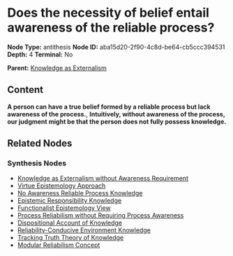 # Does the necessity of belief entail awareness of the reliable process?

**Node Type:** antithesis
**Node ID:** aba15d20-2f90-4c8d-be64-cb5ccc394531
**Depth:** 4
**Terminal:** No

**Parent:** [Knowledge as Externalism](knowledge-as-externalism-synthesis-b5ef1c99-5b42-4059-b5fe-7bab21aa4876.md)

## Content

**A person can have a true belief formed by a reliable process but lack awareness of the process.**, **Intuitively, without awareness of the process, our judgment might be that the person does not fully possess knowledge.**

## Related Nodes

### Synthesis Nodes

- [Knowledge as Externalism without Awareness Requirement](knowledge-as-externalism-without-awareness-requirement-synthesis-e1f26c40-2cf7-4eb5-8ef3-c4db8eb2d946.md)
- [Virtue Epistemology Approach](virtue-epistemology-approach-synthesis-dabe8580-03a7-4756-a10e-0da30a17749c.md)
- [No Awareness Reliable Process Knowledge](no-awareness-reliable-process-knowledge-synthesis-dfdfafa0-7847-4bcd-b17b-c53da51e4453.md)
- [Epistemic Responsibility Knowledge](epistemic-responsibility-knowledge-synthesis-d1502488-d672-47aa-86ee-661947b4bd05.md)
- [Functionalist Epistemology View](functionalist-epistemology-view-synthesis-cbfa9943-768a-443f-8b90-4497c7bfa251.md)
- [Process Reliabilism without Requiring Process Awareness](process-reliabilism-without-requiring-process-awareness-synthesis-88fcee3c-b9ee-4264-a812-386aa3b051ac.md)
- [Dispositional Account of Knowledge](dispositional-account-of-knowledge-synthesis-46632a4b-5982-4b94-9cbf-8f850688fa7c.md)
- [Reliability-Conducive Environment Knowledge](reliability-conducive-environment-knowledge-synthesis-2c3b8cea-1dac-4669-93cb-7b2bc6ce1022.md)
- [Tracking Truth Theory of Knowledge](tracking-truth-theory-of-knowledge-synthesis-e6c19bed-9443-48b2-864e-d557f2167b25.md)
- [Modular Reliabilism Concept](modular-reliabilism-concept-synthesis-752a2e75-d6bb-4cc8-94fd-22dba1011f16.md)
